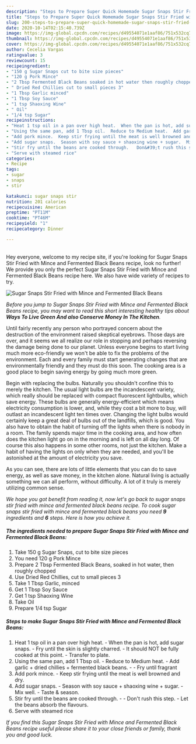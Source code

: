 ```yaml
---
description: "Steps to Prepare Super Quick Homemade Sugar Snaps Stir Fried with Mince and Fermented Black Beans"
title: "Steps to Prepare Super Quick Homemade Sugar Snaps Stir Fried with Mince and Fermented Black Beans"
slug: 200-steps-to-prepare-super-quick-homemade-sugar-snaps-stir-fried-with-mince-and-fermented-black-beans
date: 2020-10-14T02:15:40.739Z
image: https://img-global.cpcdn.com/recipes/d49554071e1aaf86/751x532cq70/sugar-snaps-stir-fried-with-mince-and-fermented-black-beans-recipe-main-photo.jpg
thumbnail: https://img-global.cpcdn.com/recipes/d49554071e1aaf86/751x532cq70/sugar-snaps-stir-fried-with-mince-and-fermented-black-beans-recipe-main-photo.jpg
cover: https://img-global.cpcdn.com/recipes/d49554071e1aaf86/751x532cq70/sugar-snaps-stir-fried-with-mince-and-fermented-black-beans-recipe-main-photo.jpg
author: Cecelia Vargas
ratingvalue: 3
reviewcount: 15
recipeingredient:
- "150 g Sugar Snaps cut to bite size pieces"
- "120 g Pork Mince"
- "2 Tbsp Fermented Black Beans soaked in hot water then roughly chopped"
- " Dried Red Chillies cut to small pieces 3"
- "1 Tbsp Garlic minced"
- "1 Tbsp Soy Sauce"
- "1 tsp Shaoxing Wine"
- " Oil"
- "1/4 tsp Sugar"
recipeinstructions:
- "Heat 1 tsp oil in a pan over high heat.  When the pan is hot, add sugar snaps.  Fry until the skin is slightly charred.  It should NOT be fully cooked at this point.  Transfer to plate."
- "Using the same pan, add 1 Tbsp oil.  Reduce to Medium heat.  Add garlic + dried chillies + fermented black beans.   Fry until fragrant"
- "Add pork mince.  Keep stir frying until the meat is well browned and dry."
- "Add sugar snaps.  Season with soy sauce + shaoxing wine + sugar.  Mix well.  Taste &amp; season."
- "Stir fry until the beans are cooked through.   Don&#39;t rush this step.  Let the beans absorb the flavours."
- "Serve with steamed rice"
categories:
- Recipe
tags:
- sugar
- snaps
- stir

katakunci: sugar snaps stir 
nutrition: 201 calories
recipecuisine: American
preptime: "PT11M"
cooktime: "PT46M"
recipeyield: "1"
recipecategory: Dinner

---
```

<br>
Hey everyone, welcome to my recipe site, if you're looking for Sugar Snaps Stir Fried with Mince and Fermented Black Beans recipe, look no further! We provide you only the perfect Sugar Snaps Stir Fried with Mince and Fermented Black Beans recipe here. We also have wide variety of recipes to try.
<br>


![Sugar Snaps Stir Fried with Mince and Fermented Black Beans](https://img-global.cpcdn.com/recipes/d49554071e1aaf86/751x532cq70/sugar-snaps-stir-fried-with-mince-and-fermented-black-beans-recipe-main-photo.jpg)

<i>Before you jump to Sugar Snaps Stir Fried with Mince and Fermented Black Beans recipe, you may want to read this short interesting healthy tips about 
<strong>Ways To Live Green And also Conserve Money In The Kitchen</strong>.</i>
</br>

Until fairly recently any person who portrayed concern about the destruction of the environment raised skeptical eyebrows. Those days are over, and it seems we all realize our role in stopping and perhaps reversing the damage being done to our planet. Unless everyone begins to start living much more eco-friendly we won't be able to fix the problems of the environment. Each and every family must start generating changes that are environmentally friendly and they must do this soon. The cooking area is a good place to begin saving energy by going much more green.

Begin with replacing the bulbs. Naturally you shouldn't confine this to merely the kitchen. The usual light bulbs are the incandescent variety, which really should be replaced with compact fluorescent lightbulbs, which save energy. These bulbs are generally energy-efficient which means electricity consumption is lower, and, while they cost a bit more to buy, will outlast an incandescent light ten times over. Changing the light bulbs would certainly keep a great deal of bulbs out of the landfills, which is good. You also have to obtain the habit of turning off the lights when there is nobody in a room. The family spends major time in the cooking area, and how often does the kitchen light go on in the morning and is left on all day long. Of course this also happens in some other rooms, not just the kitchen. Make a habit of having the lights on only when they are needed, and you'll be astonished at the amount of electricity you save.

As you can see, there are lots of little elements that you can do to save energy, as well as save money, in the kitchen alone. Natural living is actually something we can all perform, without difficulty. A lot of it truly is merely utilizing common sense.


<i>We hope you got benefit from reading it, now let's go back to sugar snaps stir fried with mince and fermented black beans recipe. To cook sugar snaps stir fried with mince and fermented black beans you need <strong>9</strong> ingredients and <strong>6</strong> steps. Here is how you achieve it.
</i>

##### The ingredients needed to prepare Sugar Snaps Stir Fried with Mince and Fermented Black Beans:

1. Take 150 g Sugar Snaps, cut to bite size pieces
1. You need 120 g Pork Mince
1. Prepare 2 Tbsp Fermented Black Beans, soaked in hot water, then roughly chopped
1. Use  Dried Red Chillies, cut to small pieces 3
1. Take 1 Tbsp Garlic, minced
1. Get 1 Tbsp Soy Sauce
1. Get 1 tsp Shaoxing Wine
1. Take  Oil
1. Prepare 1/4 tsp Sugar


##### Steps to make Sugar Snaps Stir Fried with Mince and Fermented Black Beans:

1. Heat 1 tsp oil in a pan over high heat.  - When the pan is hot, add sugar snaps.  - Fry until the skin is slightly charred.  - It should NOT be fully cooked at this point.  - Transfer to plate.
1. Using the same pan, add 1 Tbsp oil.  - Reduce to Medium heat.  - Add garlic + dried chillies + fermented black beans.  -  - Fry until fragrant
1. Add pork mince.  - Keep stir frying until the meat is well browned and dry.
1. Add sugar snaps.  - Season with soy sauce + shaoxing wine + sugar.  - Mix well.  - Taste &amp; season.
1. Stir fry until the beans are cooked through.  -  - Don&#39;t rush this step.  - Let the beans absorb the flavours.
1. Serve with steamed rice


<i>If you find this Sugar Snaps Stir Fried with Mince and Fermented Black Beans recipe useful please share it to your close friends or family, thank you and good luck.</i>
